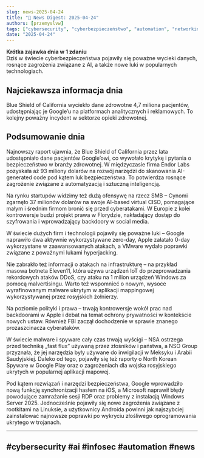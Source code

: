 ```yaml
---
slug: news-2025-04-24
title: "📰 News Digest: 2025-04-24"
authors: [przemyslvw]
tags: ["cybersecurity", "cyberbezpieczeństwo", "automation", "networking", "wydarzenia", "konferencje", "technologie", "ataki", "malware", "owasp", "web-security", "webapp", "pentesting", "privacy"]
date: "2025-04-24"
---
```


**Krótka zajawka dnia w 1 zdaniu**  
Dziś w świecie cyberbezpieczeństwa pojawiły się poważne wycieki danych, rosnące zagrożenia związane z AI, a także nowe luki w popularnych technologiach.

## Najciekawsza informacja dnia
Blue Shield of California wyciekło dane zdrowotne 4,7 miliona pacjentów, udostępniając je Google’u na platformach analitycznych i reklamowych. To kolejny poważny incydent w sektorze opieki zdrowotnej.

## Podsumowanie dnia

Najnowszy raport ujawnia, że Blue Shield of California przez lata udostępniało dane pacjentów Google’owi, co wywołało krytykę i pytania o bezpieczeństwo w branży zdrowotnej. W międzyczasie firma Endor Labs pozyskała aż 93 miliony dolarów na rozwój narzędzi do skanowania AI-generated code pod kątem luk bezpieczeństwa. To potwierdza rosnące zagrożenie związane z automatyzacją i sztuczną inteligencją.

Na rynku startupów widzimy też dużą ofensywę na rzecz SMB – Cynomi zgarnęło 37 milionów dolarów na swoje AI-based virtual CISO, pomagające małym i średnim firmom bronić się przed cyberatakami. W Europie z kolei kontrowersje budzi projekt prawa w Florydzie, nakładający dostęp do szyfrowania i wprowadzający backdoory w social media.

W świecie dużych firm i technologii pojawiły się poważne luki – Google naprawiło dwa aktywnie wykorzystywane zero-day, Apple załatało 0-day wykorzystane w zaawansowanych atakach, a VMware wydało poprawki związane z poważnymi lukami hyperjacking.  

Nie zabrakło też informacji o atakach na infrastrukturę – na przykład masowa botneta Eleven11, która używa urządzeń IoT do przeprowadzania rekordowych ataków DDoS, czy ataku na 1 milion urządzeń Windows za pomocą malvertisingu. Warto też wspomnieć o nowym, wysoce wyrafinowanym malware ukrytym w aplikacji mappingowej wykorzystywanej przez rosyjskich żołnierzy.

Na poziomie polityki i prawa – trwają kontrowersje wokół prac nad backdoorami w Apple i debat na temat ochrony prywatności w kontekście nowych ustaw. Również FBI zaczął dochodzenie w sprawie znanego prozaszcinacza cyberataków.

W świecie malware i spyware cały czas trwają wyścigi – NSA ostrzega przed techniką „fast flux” używaną przez złośników i państwa, a NSO Group przyznała, że jej narzędzia były używane do inwigilacji w Meksyku i Arabii Saudyjskiej. Daleko od tego, pojawiły się też raporty o North Korean Spyware w Google Play oraz o zagrożeniach dla wojska rosyjskiego ukrytych w popularnej aplikacji mapowej.

Pod kątem rozwiązań i narzędzi bezpieczeństwa, Google wprowadziło nową funkcję synchronizacji hasłem na iOS, a Microsoft naprawił błędy powodujące zamrażanie sesji RDP oraz problemy z instalacją Windows Server 2025. Jednocześnie pojawiły się nowe zagrożenia związane z rootkitami na Linuksie, a użytkownicy Androida powinni jak najszybciej zainstalować najnowsze poprawki po wykryciu złośliwego oprogramowania ukrytego w trojanach.

---

## #cybersecurity #ai #infosec #automation #news